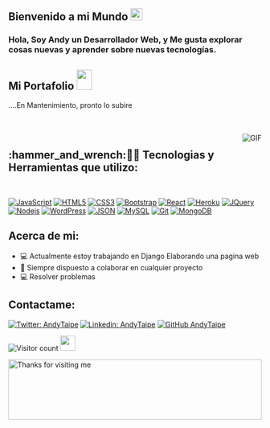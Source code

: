 <!--
![Web-developer](https://user-images.githubusercontent.com/46484569/88458558-8c31eb80-ceac-11ea-8058-a555f9e1b660.png)
-->

## Bienvenido a mi Mundo <img src="https://github.com/TheDudeThatCode/TheDudeThatCode/blob/master/Assets/Earth.gif" width="24px">

### Hola, Soy Andy un Desarrollador Web, y Me gusta explorar cosas nuevas y aprender sobre nuevas tecnologías.

<h2>Mi Portafolio <img src="https://media.giphy.com/media/3oEjHQpTJS8nv9RoMU/giphy.gif" width="30" height="40"/></h2>
<p>....En Mantenimiento, pronto lo subire</p>
<!--
https://brdhanani.github.io
-->


<br />
<br />

  <img align="right" alt="GIF" src="https://media.giphy.com/media/836HiJc7pgzy8iNXCn/giphy.gif" />
  
<h2 align="left">:hammer_and_wrench:👨‍💻  Tecnologias y Herramientas que utilizo:</h2>
<br />

[![JavaScript](https://img.shields.io/badge/-JavaScript-black?style=flat&logo=javascript&link=https://github.com/BRdhanani)](https://github.com/BRdhanani) [![HTML5](https://img.shields.io/badge/-HTML5-E34F26?style=flat&logo=html5&logoColor=white&link=https://github.com/BRdhanani)](https://github.com/BRdhanani) [![CSS3](https://img.shields.io/badge/-CSS3-1572B6?style=flat&logo=css3&link=https://github.com/BRdhanani)](https://github.com/BRdhanani) [![Bootstrap](https://img.shields.io/badge/-Bootstrap-563D7C?style=flat&logo=bootstrap&link=https://github.com/BRdhanani)](https://github.com/BRdhanani) [![React](https://img.shields.io/badge/-React-black?style=flat&logo=react&link=https://github.com/BRdhanani)](https://github.com/BRdhanani) [![Heroku](https://img.shields.io/badge/-Heroku-gray?style=flat&logo=heroku&link=https://github.com/BRdhanani)](https://github.com/BRdhanani) [![JQuery](https://img.shields.io/badge/-JQuery-blue?style=flat&logo=jquery&link=https://github.com/BRdhanani)](https://github.com/BRdhanani) [![Nodejs](https://img.shields.io/badge/-Nodejs-green?style=flat&logo=Node.js&link=https://github.com/BRdhanani)](https://github.com/BRdhanani) [![WordPress](https://img.shields.io/badge/-WordPress-blue?style=flat&logo=wordpress&link=https://github.com/BRdhanani)](https://github.com/BRdhanani) [![JSON](https://img.shields.io/badge/-json-02569B?style=flat&logo=json&link=https://github.com/BRdhanani)](https://github.com/BRdhanani) [![MySQL](https://img.shields.io/badge/-MySQL-black?style=flat&logo=mysql&link=https://github.com/BRdhanani)](https://github.com/BRdhanani) [![Git](https://img.shields.io/badge/-Git-black?style=flat&logo=git&link=https://github.com/BRdhanani)](https://github.com/BRdhanani) [![MongoDB](https://img.shields.io/badge/-MongoDB-FCA121?style=flat&logo=mongodb&link=https://github.com/BRdhanani)](https://gitlab.com/BRdhanani)



<h2 align="left"> Acerca de mi:</h2>

- :computer: Actualmente estoy  trabajando en Django Elaborando una pagina web
- :rocket: Siempre dispuesto a colaborar en cualquier proyecto 
- :computer: Resolver problemas

<h2 align="left">Contactame:</h2></h2>


[![Twitter: AndyTaipe](https://img.shields.io/twitter/follow/AndyTaipe?style=social)](https://twitter.com/andytlSC)
[![Linkedin: AndyTaipe](https://img.shields.io/badge/-andytaipe-blue?style=flat-square&logo=Linkedin&logoColor=white&link=https://www.linkedin.com/in/andy-joan-taipe-lopez-174750a8/)](https://www.linkedin.com/in/andy-joan-taipe-lopez-174750a8/)
[![GitHub AndyTaipe](https://img.shields.io/github/followers/thaiane?label=follow&style=social)](https://github.com/taipe1)



![Visitor count](https://visitor-badge.laobi.icu/badge?page_id=shivam0110.shivam0110)   <img src="https://media.giphy.com/media/dxn6fRlTIShoeBr69N/giphy.gif" width="30">





<img height="120" alt="Thanks for visiting me" width="100%" src="https://raw.githubusercontent.com/BrunnerLivio/brunnerlivio/master/images/marquee.svg" />
